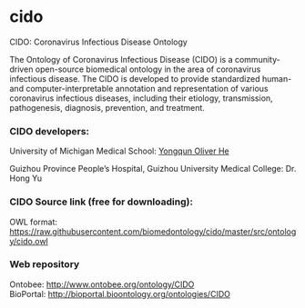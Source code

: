 # cido
CIDO: Coronavirus Infectious Disease Ontology

The Ontology of Coronavirus Infectious Disease (CIDO) is a community-driven open-source biomedical ontology in the area of coronavirus infectious disease. The CIDO is developed to provide standardized human- and computer-interpretable annotation and representation of various coronavirus infectious diseases, including their etiology, transmission, pathogenesis, diagnosis, prevention, and treatment.

### CIDO developers:
University of Michigan Medical School: [Yongqun Oliver He](http://www.hegroup.org) 

Guizhou Province People’s Hospital, Guizhou University Medical College: Dr. Hong Yu

### CIDO Source link (free for downloading):
OWL format: https://raw.githubusercontent.com/biomedontology/cido/master/src/ontology/cido.owl 

### Web repository
Ontobee: http://www.ontobee.org/ontology/CIDO  
BioPortal: http://bioportal.bioontology.org/ontologies/CIDO 
